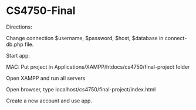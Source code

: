 # CS4750-Final

Directions:

Change connection $username, $password, $host, $database in connect-db.php file.


Start app:

MAC: Put project in Applications/XAMPP/htdocs/cs4750/final-project folder

Open XAMPP and run all servers

Open browser, type localhost/cs4750/final-project/index.html

Create a new account and use app.
